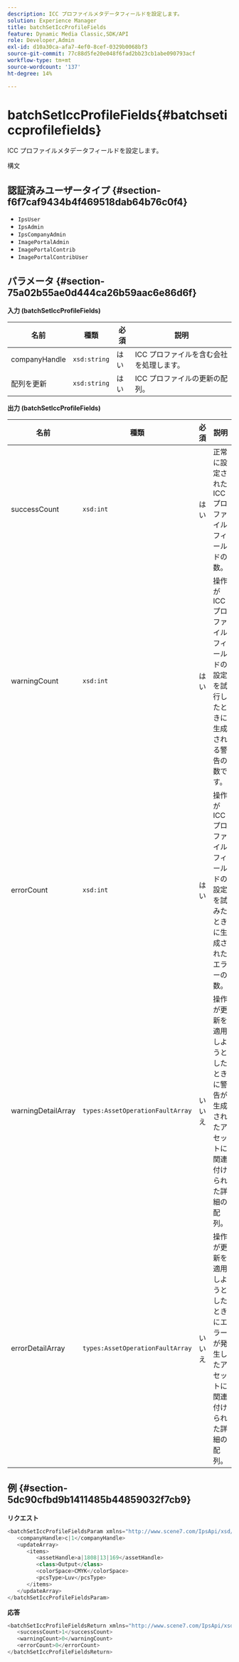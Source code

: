 ```yaml
---
description: ICC プロファイルメタデータフィールドを設定します。
solution: Experience Manager
title: batchSetIccProfileFields
feature: Dynamic Media Classic,SDK/API
role: Developer,Admin
exl-id: d10a30ca-afa7-4ef0-8cef-0329b0068bf3
source-git-commit: 77c88d5fe20e048f6fad2bb23cb1abe090793acf
workflow-type: tm+mt
source-wordcount: '137'
ht-degree: 14%

---
```


# batchSetIccProfileFields{#batchseticcprofilefields}

ICC プロファイルメタデータフィールドを設定します。

構文

## 認証済みユーザータイプ {#section-f6f7caf9434b4f469518dab64b76c0f4}

* `IpsUser`
* `IpsAdmin`
* `IpsCompanyAdmin`
* `ImagePortalAdmin`
* `ImagePortalContrib`
* `ImagePortalContribUser`

## パラメータ {#section-75a02b55ae0d444ca26b59aac6e86d6f}

**入力 (batchSetIccProfileFields)**

| 名前 | 種類 | 必須 | 説明 |
|---|---|---|---|
| companyHandle | `xsd:string` | はい | ICC プロファイルを含む会社を処理します。 |
| 配列を更新 | `xsd:string` | はい | ICC プロファイルの更新の配列。 |

**出力 (batchSetIccProfileFields)**

| 名前 | 種類 | 必須 | 説明 |
|---|---|---|---|
| successCount | `xsd:int` | はい | 正常に設定された ICC プロファイルフィールドの数。 |
| warningCount | `xsd:int` | はい | 操作が ICC プロファイルフィールドの設定を試行したときに生成される警告の数です。 |
| errorCount | `xsd:int` | はい | 操作が ICC プロファイルフィールドの設定を試みたときに生成されたエラーの数。 |
| warningDetailArray | `types:AssetOperationFaultArray` | いいえ | 操作が更新を適用しようとしたときに警告が生成されたアセットに関連付けられた詳細の配列。 |
| errorDetailArray | `types:AssetOperationFaultArray` | いいえ | 操作が更新を適用しようとしたときにエラーが発生したアセットに関連付けられた詳細の配列。 |

## 例 {#section-5dc90cfbd9b1411485b44859032f7cb9}

**リクエスト**

```java
<batchSetIccProfileFieldsParam xmlns="http://www.scene7.com/IpsApi/xsd/2009-07-31">
   <companyHandle>c|1</companyHandle>
   <updateArray>
      <items>
         <assetHandle>a|1808|13|169</assetHandle>
         <class>Output</class>
         <colorSpace>CMYK</colorSpace>
         <pcsType>Luv</pcsType>
      </items>
   </updateArray>
</batchSetIccProfileFieldsParam>
```

**応答**

```java
<batchSetIccProfileFieldsReturn xmlns="http://www.scene7.com/IpsApi/xsd/2009-07-31">
   <successCount>1</successCount>
   <warningCount>0</warningCount>
   <errorCount>0</errorCount>
</batchSetIccProfileFieldsReturn>
```
